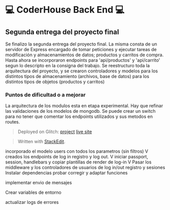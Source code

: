 
 # 💻 CoderHouse Back End 💻 # 

## Segunda entrega del proyecto final ##

Se finalizo la segunda entrega del proyecto final. La misma consta de un servidor de Express encargado de tomar peticiones y ejecutar tareas de modificación y almacenamientos de datos; productos y carritos de compra. 
Hasta ahora se incorporaron endpoints para 'api/productos' y 'api/carrito' segun lo descripto en la consigna del trabajo.
Se reestructuro toda la arquitectura del proyecto, y se crearon controladores y modelos para los distintos tipos de almacenamiento (archivos, base de datos) para los distintos tipos de objetos (productos y carritos) 

### Puntos de dificultad o a mejorar ###
La arquitectura de los modulos esta en etapa experimental. Hay que refinar las validaciones de los modelos de mongodb. Se puede crear un switch para no tener que comentar los endpoints utilizados y sus metodos en routes.

> Deployed on Glitch: [project](https://glitch.com/edit/#!/twilight-lizard-hook/) [live site](https://twilight-lizard-hook.glitch.me/)

> Written with [StackEdit](https://stackedit.io/).

incorporado el modelo users con todos los parametros (sin filtros) V
creados los endpoints de log in registro y log out. V
iniciar passport, session, handlebars y copiar plantillas de render de log-in V
Pasar los middleware y los controladores de usuarios de log in/out registro y sesiones
Instalar dependencias
probar corregir y adaptar funciones

implementar envio de mensajes

Crear variables de entorno

actualizar logs de errores



